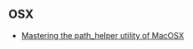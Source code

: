 ## OSX

 * [Mastering the path_helper utility of MacOSX](http://www.softec.lu/site/DevelopersCorner/MasteringThePathHelper)
